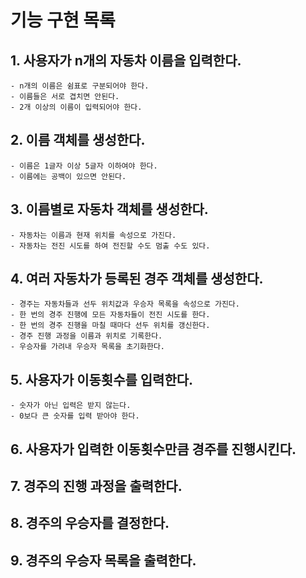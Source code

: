 # 기능 구현 목록

## 1. 사용자가 n개의 자동차 이름을 입력한다.

    - n개의 이름은 쉼표로 구분되어야 한다.
    - 이름들은 서로 겹치면 안된다.
    - 2개 이상의 이름이 입력되어야 한다.

## 2. 이름 객체를 생성한다.

    - 이름은 1글자 이상 5글자 이하여야 한다.
    - 이름에는 공백이 있으면 안된다.

## 3. 이름별로 자동차 객체를 생성한다.

    - 자동차는 이름과 현재 위치를 속성으로 가진다.
    - 자동차는 전진 시도를 하여 전진할 수도 멈출 수도 있다.

## 4. 여러 자동차가 등록된 경주 객체를 생성한다.

    - 경주는 자동차들과 선두 위치값과 우승자 목록을 속성으로 가진다.
    - 한 번의 경주 진행에 모든 자동차들이 전진 시도를 한다.
    - 한 번의 경주 진행을 마칠 때마다 선두 위치를 갱신한다.
    - 경주 진행 과정을 이름과 위치로 기록한다.
    - 우승자를 가려내 우승자 목록을 초기화한다.

## 5. 사용자가 이동횟수를 입력한다.

    - 숫자가 아닌 입력은 받지 않는다.
    - 0보다 큰 숫자를 입력 받아야 한다. 

## 6. 사용자가 입력한 이동횟수만큼 경주를 진행시킨다.

## 7. 경주의 진행 과정을 출력한다.

## 8. 경주의 우승자를 결정한다.

## 9. 경주의 우승자 목록을 출력한다.